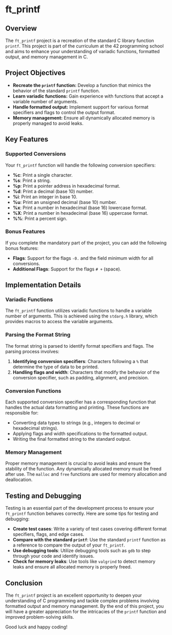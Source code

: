 # ft_printf

## Overview

The `ft_printf` project is a recreation of the standard C library function `printf`. This project is part of the curriculum at the 42 programming school and aims to enhance your understanding of variadic functions, formatted output, and memory management in C.

## Project Objectives

- **Recreate the `printf` function:** Develop a function that mimics the behavior of the standard `printf` function.
- **Learn variadic functions:** Gain experience with functions that accept a variable number of arguments.
- **Handle formatted output:** Implement support for various format specifiers and flags to control the output format.
- **Memory management:** Ensure all dynamically allocated memory is properly managed to avoid leaks.

## Key Features

### Supported Conversions

Your `ft_printf` function will handle the following conversion specifiers:

- **%c**: Print a single character.
- **%s**: Print a string.
- **%p**: Print a pointer address in hexadecimal format.
- **%d**: Print a decimal (base 10) number.
- **%i**: Print an integer in base 10.
- **%u**: Print an unsigned decimal (base 10) number.
- **%x**: Print a number in hexadecimal (base 16) lowercase format.
- **%X**: Print a number in hexadecimal (base 16) uppercase format.
- **%%**: Print a percent sign.

### Bonus Features

If you complete the mandatory part of the project, you can add the following bonus features:

- **Flags**: Support for the flags `-0.` and the field minimum width for all conversions.
- **Additional Flags**: Support for the flags `# +` (space).

## Implementation Details

### Variadic Functions

The `ft_printf` function utilizes variadic functions to handle a variable number of arguments. This is achieved using the `stdarg.h` library, which provides macros to access the variable arguments.

### Parsing the Format String

The format string is parsed to identify format specifiers and flags. The parsing process involves:

1. **Identifying conversion specifiers**: Characters following a `%` that determine the type of data to be printed.
2. **Handling flags and width**: Characters that modify the behavior of the conversion specifier, such as padding, alignment, and precision.

### Conversion Functions

Each supported conversion specifier has a corresponding function that handles the actual data formatting and printing. These functions are responsible for:

- Converting data types to strings (e.g., integers to decimal or hexadecimal strings).
- Applying flags and width specifications to the formatted output.
- Writing the final formatted string to the standard output.

### Memory Management

Proper memory management is crucial to avoid leaks and ensure the stability of the function. Any dynamically allocated memory must be freed after use. The `malloc` and `free` functions are used for memory allocation and deallocation.

## Testing and Debugging

Testing is an essential part of the development process to ensure your `ft_printf` function behaves correctly. Here are some tips for testing and debugging:

- **Create test cases**: Write a variety of test cases covering different format specifiers, flags, and edge cases.
- **Compare with the standard `printf`**: Use the standard `printf` function as a reference to compare the output of your `ft_printf`.
- **Use debugging tools**: Utilize debugging tools such as `gdb` to step through your code and identify issues.
- **Check for memory leaks**: Use tools like `valgrind` to detect memory leaks and ensure all allocated memory is properly freed.

## Conclusion

The `ft_printf` project is an excellent opportunity to deepen your understanding of C programming and tackle complex problems involving formatted output and memory management. By the end of this project, you will have a greater appreciation for the intricacies of the `printf` function and improved problem-solving skills.

Good luck and happy coding!
